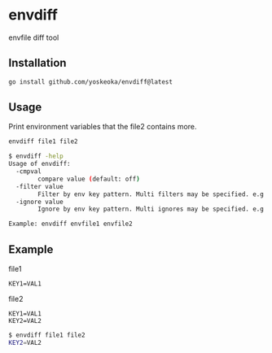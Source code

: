 # envdiff
envfile diff tool

## Installation

```sh
go install github.com/yoskeoka/envdiff@latest
```

## Usage

Print environment variables that the file2 contains more.

```sh
envdiff file1 file2
```

```sh
$ envdiff -help
Usage of envdiff:
  -cmpval
        compare value (default: off)
  -filter value
        Filter by env key pattern. Multi filters may be specified. e.g: -filter="KEY_*"
  -ignore value
        Ignore by env key pattern. Multi ignores may be specified. e.g: -ignore="FOO_*"

Example: envdiff envfile1 envfile2
```

## Example

file1

```env
KEY1=VAL1
```

file2

```env
KEY1=VAL1
KEY2=VAL2
```

```sh
$ envdiff file1 file2
KEY2=VAL2
```
